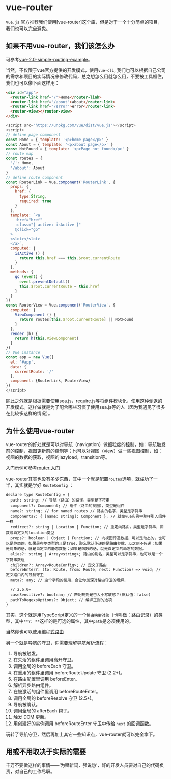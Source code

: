 # vue-router

`Vue.js` 官方推荐我们使用[vue-router]这个库，但是对于一个十分简单的项目，我们也可以完全避免。

## 如果不用vue-router，我们该怎么办

可参考[vue-2.0-simple-routing-example](https://github.com/chrisvfritz/vue-2.0-simple-routing-example)。

当然，不仅限于vue官方提供的开发模式，使用`vue-cli`, 我们也可以根据自己公司的需求和项目的实际情况来修改代码，总之想怎么用就怎么用，不要被工具框住，我们也可以像下面这样用：

```html
<div id="app">
  <router-link href="/">Home</router-link>
  <router-link href="/about">about</router-link>
  <router-link href="/error">error</router-link>
  <router-view></router-view>
</div>
```

```javascript
<script src="https://unpkg.com/vue/dist/vue.js"></script>
<script>
// define page component
const Home = { template: '<p>home page</p>' }
const About = { template: '<p>about page</p>' }
const NotFound = { template: '<p>Page not found</p>' }
// route map
const routes = {
  '/': Home,
  '/about': About
}
// define route component
const RouterLink = Vue.component('RouterLink', {
  props: {
    href: {
      type:String,
      required: true 
    }
  },
  template: `<a
    :href="href"
    :class="{ active: isActive }"
    @click="go"
  >
  <slot></slot>
  </a>`,
  computed: {
    isActive () {
      return this.href === this.$root.currentRoute
    }
  },
  methods: {
    go (event) {
      event.preventDefault()
      this.$root.currentRoute = this.href
    }
  }
})
const RouterView = Vue.component('RouterView', {
  computed: {
    ViewComponent () {
      return routes[this.$root.currentRoute] || NotFound
    }
  },
  render (h) {
    return h(this.ViewComponent)
  }
})
// Vue instance
const app = new Vue({
  el: '#app',
  data: {
    currentRoute: '/'
  },
  component: {RouterLink, RouterView}
})
</script>
```

除此之外就是根据需要使用sea.js，require.js等将组件模块化，使用这种倒退的开发模式。这样做就是为了配合哪些习惯了使用sea.js等的人（因为我遇见了很多在比较多这样的情况）。

## 为什么使用vue-router

vue-router的好处就是可以对导航（navigation）做细粒度的控制，如：导航触发前的控制，视图更新前的控制等；也可以对视图（view）做一些视图控制，如：视图的数据的获取，视图的lazyload，transition等。

入门示例可参考[router 入门](https://router.vuejs.org/zh/guide/#html)

vue-router其实也没有多少东西，其中一个就是配置`routes`选项，就成功了一半，其实就是学好 `RouteConfig` ：

```
declare type RouteConfig = {
  path: string; // 导航（路由）的路径，类型是字符串
  component?: Component; // 组件（路由的视图），类型是组件
  name?: string; // for named routes // 路由的名字，类型是字符串
  components?: { [name: string]: Component }; // 就像vue实例中那样引入组件一样
  redirect?: string | Location | Function; // 重定向路由，类型是字符串，函数或自定义的location类型
  props?: boolean | Object | Function; // 向视图传递数据，可以是动态的，也可以是静态的。如果是布尔类型的且是true，那么默认传递的是路由参数，反之则不传递；如果是对象的话，就是自定义的静态数据；如果是函数的话，就是自定义的动态的数据。
  alias?: string | Array<string>; 路由的别名，类型可以是字符串，也可以是一个字符串数组
  children?: Array<RouteConfig>; // 定义子路由
  beforeEnter?: (to: Route, from: Route, next: Function) => void; // 定义路由内的导航守卫
  meta?: any; // 这个字段的使用，会让你加深对路由守卫的理解，

  // 2.6.0+
  caseSensitive?: boolean; // 匹配规则是否大小写敏感？(默认值：false)
  pathToRegexpOptions?: Object; // 编译正则的选项
}
```

其实，这个就是用TypeScript定义的一个`路由映射对象`（也叫做：路由记录）的类型，其中`**?: **`这样的是可选的属性，其中`path`是必须使用的。

当然你也可以使用[编程式路由](https://router.vuejs.org/zh/guide/essentials/navigation.html)

另一个就是导航的守卫，你需要理解导航解析流程：

1. 导航被触发。
2. 在失活的组件里调用离开守卫。
3. 调用全局的 beforeEach 守卫。
4. 在重用的组件里调用 beforeRouteUpdate 守卫 (2.2+)。
5. 在路由配置里调用 beforeEnter。
6. 解析异步路由组件。
7. 在被激活的组件里调用 beforeRouteEnter。
8. 调用全局的 beforeResolve 守卫 (2.5+)。
9. 导航被确认。
10. 调用全局的 afterEach 钩子。
11. 触发 DOM 更新。
12. 用创建好的实例调用 beforeRouteEnter 守卫中传给 `next` 的回调函数。

玩转了导航守卫，然后再加上其它一些知识点，vue-router就可以完全拿下。

## 用或不用取决于实际的需要

千万不要做这样的事情——‘为赋新词，强说愁’，好的开发人员要对自己的代码负责，对自己的工作尽职。